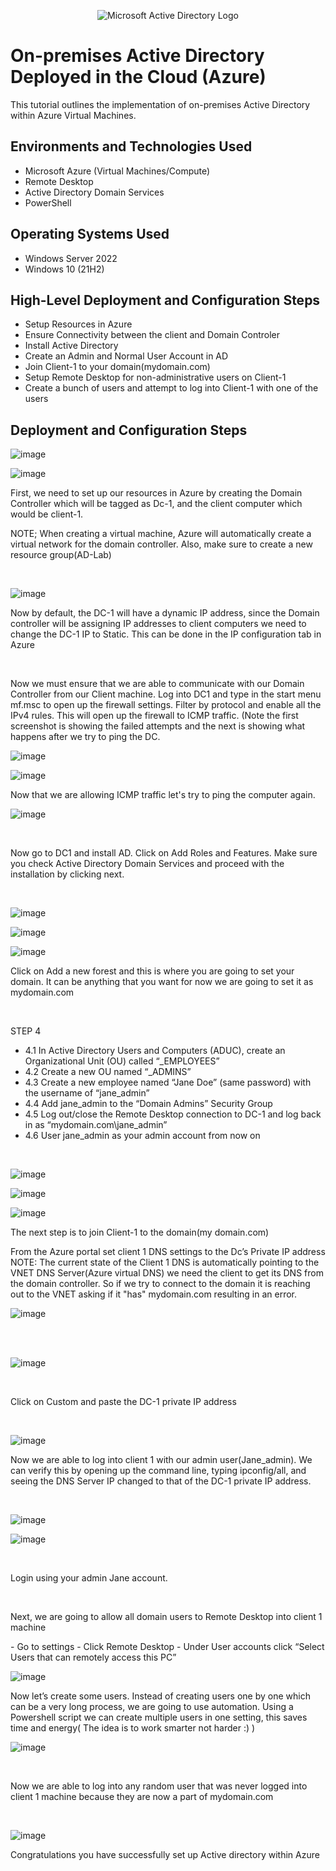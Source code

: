 <p align="center">
<img src="https://i.imgur.com/pU5A58S.png" alt="Microsoft Active Directory Logo"/>
</p>

<h1>On-premises Active Directory Deployed in the Cloud (Azure)</h1>
This tutorial outlines the implementation of on-premises Active Directory within Azure Virtual Machines.<br />



<h2>Environments and Technologies Used</h2>

- Microsoft Azure (Virtual Machines/Compute)
- Remote Desktop
- Active Directory Domain Services
- PowerShell

<h2>Operating Systems Used </h2>

- Windows Server 2022
- Windows 10 (21H2)

<h2>High-Level Deployment and Configuration Steps</h2>

- Setup Resources in Azure
- Ensure Connectivity between the client and Domain Controler 
- Install Active Directory 
- Create an Admin and Normal User Account in AD
- Join Client-1 to your domain(mydomain.com)
- Setup Remote Desktop for non-administrative users on Client-1
- Create a bunch of users and attempt to log into Client-1 with one of the users 

<h2>Deployment and Configuration Steps</h2>

![image](https://github.com/Algoroy27/configure-ad/assets/137920855/15685209-6740-413f-85f4-5f7d3bbacfc0)

![image](https://github.com/Algoroy27/configure-ad/assets/137920855/647db4c7-7066-425d-89f0-d7f06cdfb604)



<p>
First, we need to set up our resources in Azure by creating the Domain Controller which will be tagged as Dc-1, and the client computer which would be client-1. 

NOTE; When creating a virtual machine, Azure will automatically create a virtual network for the domain controller. Also, make sure to create a new resource group(AD-Lab) 

</p>
<br />

![image](https://github.com/Algoroy27/configure-ad/assets/137920855/fc8fe5aa-3888-4e4c-b731-d1cd99240ee5)

<p>
Now by default, the DC-1 will have a dynamic IP address, since the Domain controller will be assigning IP addresses to client computers we need to change the DC-1 IP to Static. This can be done in the IP configuration tab in Azure
</p>
<br />

<p>
Now we must ensure that we are able to communicate with our Domain Controller from our Client machine. Log into DC1 and type in the start menu mf.msc to open up the firewall settings. Filter by protocol and enable all the IPv4 rules. This will open up the firewall to ICMP traffic. (Note the first screenshot is showing the failed attempts and the next is showing what happens after we try to ping the DC.
</p>

![image](https://github.com/Algoroy27/configure-ad/assets/137920855/0bc09f50-8019-4d4e-96f5-defa371f5350)

![image](https://github.com/Algoroy27/configure-ad/assets/137920855/9e53b9ff-d4b2-4016-a25f-965a5a231f8a)

Now that we are allowing ICMP traffic let's try to ping the computer again.

![image](https://github.com/Algoroy27/configure-ad/assets/137920855/a34e23b6-19c8-4b13-b524-c98054a98e78)


<br />

<p>
Now go to DC1 and install AD. Click on Add Roles and Features. Make sure you check Active Directory Domain Services and proceed with the installation by clicking next. 
</p>
<br />

![image](https://github.com/Algoroy27/configure-ad/assets/137920855/b31ef22d-6794-4673-a5dc-f78cec998b22)

![image](https://github.com/Algoroy27/configure-ad/assets/137920855/0d138045-e4f5-4b13-aaa2-e4cd25c43475)

![image](https://github.com/Algoroy27/configure-ad/assets/137920855/d3329670-a87f-4f82-9411-b76c5f068d51)


<p>
Click on Add a new forest and this is where you are going to set your domain. It can be anything that you want for now we are going to set it as mydomain.com 
</p>
<br />


STEP 4
- 4.1 In Active Directory Users and Computers (ADUC), create an Organizational Unit (OU) called “_EMPLOYEES”
- 4.2 Create a new OU named “_ADMINS”
- 4.3 Create a new employee named “Jane Doe” (same password) with the username of “jane_admin”
- 4.4 Add jane_admin to the “Domain Admins” Security Group
- 4.5 Log out/close the Remote Desktop connection to DC-1 and log back in as “mydomain.com\jane_admin”
- 4.6 User jane_admin as your admin account from now on

<br />

![image](https://github.com/Algoroy27/configure-ad/assets/137920855/9ceb8a71-fc47-48cd-8a70-ae99878d2eab)

![image](https://github.com/Algoroy27/configure-ad/assets/137920855/1b079674-3b5a-4b34-ba48-64779cf7cc4e)

![image](https://github.com/Algoroy27/configure-ad/assets/137920855/cddb6572-95ef-446e-8a66-64887f7caaac)


<p>
The next step is to join Client-1 to the domain(my domain.com)

From the Azure portal set client 1 DNS settings to the Dc’s Private IP address
NOTE: The current state of the Client 1 DNS is automatically pointing to the VNET DNS Server(Azure virtual DNS) we need the client to get its DNS from the domain controller. So if we try to connect to the domain it is reaching out to the VNET asking if it "has" mydomain.com resulting in an error.
</p>

![image](https://github.com/Algoroy27/configure-ad/assets/137920855/f8462acd-9ad4-496c-ad1c-af79dfbdbf2a)


<br />

<br />

![image](https://github.com/Algoroy27/configure-ad/assets/137920855/6efa5a94-aa91-4d23-966e-c2c7cdc36da8)

<br />

<p>
Click on Custom and paste the DC-1 private IP address 
</p>
<br />

![image](https://github.com/Algoroy27/configure-ad/assets/137920855/3e96c968-1b45-490b-b573-22fad64aa796)

<p>
Now we are able to log into client 1 with our admin user(Jane_admin). We can verify this by opening up the command line, typing ipconfig/all, and seeing the DNS Server IP changed to that of the DC-1 private IP address.
</p>
<br />

![image](https://github.com/Algoroy27/configure-ad/assets/137920855/ba88a529-4d2b-40aa-a3ff-cb7cb45a6117)

![image](https://github.com/Algoroy27/configure-ad/assets/137920855/0b2bea32-7c50-4ba0-bc45-057f1c47cf81)

<br />

<p>
Login using your admin Jane account. 
</p>
<br />

<p>
Next, we are going to allow all domain users to Remote Desktop into client 1 machine
</p>
- Go to settings 
- Click Remote Desktop
- Under User accounts click “Select Users that can remotely access this PC”

<br />

![image](https://github.com/Algoroy27/configure-ad/assets/137920855/18659b79-4937-4bd1-8be7-b64b998b11e2)



<p>
Now let’s create some users. Instead of creating users one by one which can be a very long process, we are going to use automation. Using a Powershell script we can create multiple users in one setting, this saves time and energy( The idea is to work smarter not harder :) ) 
</p>

![image](https://github.com/Algoroy27/configure-ad/assets/137920855/20f4ed21-8e04-403a-b411-5f2509ce27c7)


<br />

<p>
Now we are able to log into any random user that was never logged into client 1 machine because they are now a part of mydomain.com  
</p>
<br />

![image](https://github.com/Algoroy27/configure-ad/assets/137920855/98b77fa7-35a9-48c0-8c8e-bb6bcccca842)

<p>
Congratulations you have successfully set up Active directory within Azure 
</p>
<br />

